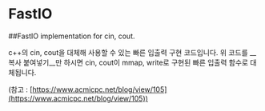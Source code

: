 # FastIO

##FastIO implementation for cin, cout.

c++의 cin, cout을 대체해 사용할 수 있는 빠른 입출력 구현 코드입니다. 위 코드를 __복사 붙여넣기__만 하시면 cin, cout이 mmap, write로 구현된 빠른 입출력 함수로 대체됩니다.

(참고 : [https://www.acmicpc.net/blog/view/105](https://www.acmicpc.net/blog/view/105))
